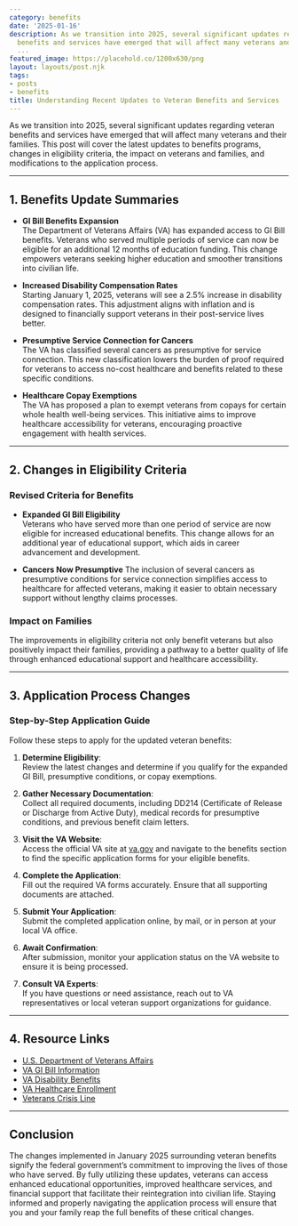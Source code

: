 ```yaml
---
category: benefits
date: '2025-01-16'
description: As we transition into 2025, several significant updates regarding veteran
  benefits and services have emerged that will affect many veterans and their families.
  ...
featured_image: https://placehold.co/1200x630/png
layout: layouts/post.njk
tags:
- posts
- benefits
title: Understanding Recent Updates to Veteran Benefits and Services
---
```


As we transition into 2025, several significant updates regarding veteran benefits and services have emerged that will affect many veterans and their families. This post will cover the latest updates to benefits programs, changes in eligibility criteria, the impact on veterans and families, and modifications to the application process.

---

## 1. Benefits Update Summaries

- **GI Bill Benefits Expansion**  
  The Department of Veterans Affairs (VA) has expanded access to GI Bill benefits. Veterans who served multiple periods of service can now be eligible for an additional 12 months of education funding. This change empowers veterans seeking higher education and smoother transitions into civilian life.

- **Increased Disability Compensation Rates**  
  Starting January 1, 2025, veterans will see a 2.5% increase in disability compensation rates. This adjustment aligns with inflation and is designed to financially support veterans in their post-service lives better.

- **Presumptive Service Connection for Cancers**  
  The VA has classified several cancers as presumptive for service connection. This new classification lowers the burden of proof required for veterans to access no-cost healthcare and benefits related to these specific conditions.

- **Healthcare Copay Exemptions**  
  The VA has proposed a plan to exempt veterans from copays for certain whole health well-being services. This initiative aims to improve healthcare accessibility for veterans, encouraging proactive engagement with health services.

---

## 2. Changes in Eligibility Criteria

### Revised Criteria for Benefits
- **Expanded GI Bill Eligibility**  
  Veterans who have served more than one period of service are now eligible for increased educational benefits. This change allows for an additional year of educational support, which aids in career advancement and development.

- **Cancers Now Presumptive**
  The inclusion of several cancers as presumptive conditions for service connection simplifies access to healthcare for affected veterans, making it easier to obtain necessary support without lengthy claims processes.

### Impact on Families
The improvements in eligibility criteria not only benefit veterans but also positively impact their families, providing a pathway to a better quality of life through enhanced educational support and healthcare accessibility.

---

## 3. Application Process Changes

### Step-by-Step Application Guide
Follow these steps to apply for the updated veteran benefits:

1. **Determine Eligibility**:  
   Review the latest changes and determine if you qualify for the expanded GI Bill, presumptive conditions, or copay exemptions.

2. **Gather Necessary Documentation**:  
   Collect all required documents, including DD214 (Certificate of Release or Discharge from Active Duty), medical records for presumptive conditions, and previous benefit claim letters.

3. **Visit the VA Website**:  
   Access the official VA site at [va.gov](https://www.va.gov) and navigate to the benefits section to find the specific application forms for your eligible benefits.

4. **Complete the Application**:  
   Fill out the required VA forms accurately. Ensure that all supporting documents are attached.

5. **Submit Your Application**:  
   Submit the completed application online, by mail, or in person at your local VA office.

6. **Await Confirmation**:  
   After submission, monitor your application status on the VA website to ensure it is being processed.

7. **Consult VA Experts**:  
   If you have questions or need assistance, reach out to VA representatives or local veteran support organizations for guidance.

---

## 4. Resource Links

- [U.S. Department of Veterans Affairs](https://www.va.gov)
- [VA GI Bill Information](https://www.va.gov/education/about-gi-bill-benefits/)
- [VA Disability Benefits](https://www.va.gov/disability/)
- [VA Healthcare Enrollment](https://www.va.gov/health-care/apply/)
- [Veterans Crisis Line](https://www.veteranscrisisline.net)

---

## Conclusion

The changes implemented in January 2025 surrounding veteran benefits signify the federal government’s commitment to improving the lives of those who have served. By fully utilizing these updates, veterans can access enhanced educational opportunities, improved healthcare services, and financial support that facilitate their reintegration into civilian life. Staying informed and properly navigating the application process will ensure that you and your family reap the full benefits of these critical changes.
